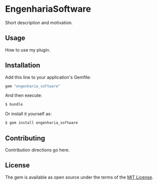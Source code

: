 # EngenhariaSoftware
Short description and motivation.

## Usage
How to use my plugin.

## Installation
Add this line to your application's Gemfile:

```ruby
gem "engenharia_software"
```

And then execute:
```bash
$ bundle
```

Or install it yourself as:
```bash
$ gem install engenharia_software
```

## Contributing
Contribution directions go here.

## License
The gem is available as open source under the terms of the [MIT License](https://opensource.org/licenses/MIT).
